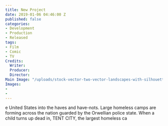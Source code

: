 ```yaml
---
title: New Project
date: 2019-01-06 04:46:00 Z
published: false
categories:
- Development
- Production
- Released
tags:
- Film
- Comic
- TV
Credits:
  Writer: 
  Producer: 
  Director: 
Main Image: "/uploads/stock-vector-two-vector-landscapes-with-silhouettes-of-forest-and-distant-mountain-ridges-illustration-of-632040476.jpg"
Images:
- 
- 
---
```


e United States into the haves and have-nots. Large homeless camps are forming across the nation guarded by the Orwellian police state. When a child turns up dead in, TENT CITY, the largest homeless ca